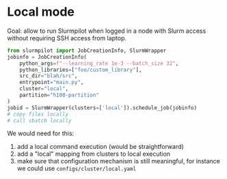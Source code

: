 # Local mode

Goal: allow to run Slurmpilot when logged in a node with Slurm access without requiring SSH access from laptop.

```python
from slurmpilot import JobCreationInfo, SlurmWrapper
jobinfo = JobCreationInfo(
    python_args=f"--learning_rate 1e-3 --batch_size 32",
    python_libraries=["foo/custom_library"],
    src_dir="blah/src",
    entrypoint="main.py",
    cluster="local", 
    partition="h100-partition"
)
jobid = SlurmWrapper(clusters=['local']).schedule_job(jobinfo)
# copy files locally
# call sbatch locally
```

We would need for this:
1) add a local command execution (would be straightforward)
2) add a "local" mapping from clusters to local execution
3) make sure that configuration mechanism is still meaningful, for instance we could use `configs/cluster/local.yaml`